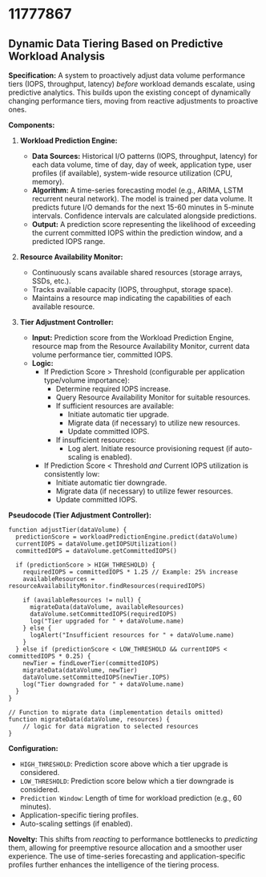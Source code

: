 # 11777867

## Dynamic Data Tiering Based on Predictive Workload Analysis

**Specification:** A system to proactively adjust data volume performance tiers (IOPS, throughput, latency) *before* workload demands escalate, using predictive analytics. This builds upon the existing concept of dynamically changing performance tiers, moving from reactive adjustments to proactive ones.

**Components:**

1.  **Workload Prediction Engine:**
    *   **Data Sources:** Historical I/O patterns (IOPS, throughput, latency) for each data volume, time of day, day of week, application type, user profiles (if available), system-wide resource utilization (CPU, memory).
    *   **Algorithm:** A time-series forecasting model (e.g., ARIMA, LSTM recurrent neural network). The model is trained per data volume.  It predicts future I/O demands for the next 15-60 minutes in 5-minute intervals.  Confidence intervals are calculated alongside predictions.
    *   **Output:** A prediction score representing the likelihood of exceeding the current committed IOPS within the prediction window, and a predicted IOPS range.

2.  **Resource Availability Monitor:**
    *   Continuously scans available shared resources (storage arrays, SSDs, etc.).
    *   Tracks available capacity (IOPS, throughput, storage space).
    *   Maintains a resource map indicating the capabilities of each available resource.

3.  **Tier Adjustment Controller:**
    *   **Input:** Prediction score from the Workload Prediction Engine, resource map from the Resource Availability Monitor, current data volume performance tier, committed IOPS.
    *   **Logic:**
        *   If Prediction Score > Threshold (configurable per application type/volume importance):
            *   Determine required IOPS increase.
            *   Query Resource Availability Monitor for suitable resources.
            *   If sufficient resources are available:
                *   Initiate automatic tier upgrade.
                *   Migrate data (if necessary) to utilize new resources.
                *   Update committed IOPS.
            *   If insufficient resources:
                *   Log alert.  Initiate resource provisioning request (if auto-scaling is enabled).
        *   If Prediction Score < Threshold *and* Current IOPS utilization is consistently low:
            *   Initiate automatic tier downgrade.
            *   Migrate data (if necessary) to utilize fewer resources.
            *   Update committed IOPS.

**Pseudocode (Tier Adjustment Controller):**

```
function adjustTier(dataVolume) {
  predictionScore = workloadPredictionEngine.predict(dataVolume)
  currentIOPS = dataVolume.getIOPSUtilization()
  committedIOPS = dataVolume.getCommittedIOPS()

  if (predictionScore > HIGH_THRESHOLD) {
    requiredIOPS = committedIOPS * 1.25 // Example: 25% increase
    availableResources = resourceAvailabilityMonitor.findResources(requiredIOPS)

    if (availableResources != null) {
      migrateData(dataVolume, availableResources)
      dataVolume.setCommittedIOPS(requiredIOPS)
      log("Tier upgraded for " + dataVolume.name)
    } else {
      logAlert("Insufficient resources for " + dataVolume.name)
    }
  } else if (predictionScore < LOW_THRESHOLD && currentIOPS < committedIOPS * 0.25) {
    newTier = findLowerTier(committedIOPS)
    migrateData(dataVolume, newTier)
    dataVolume.setCommittedIOPS(newTier.IOPS)
    log("Tier downgraded for " + dataVolume.name)
  }
}

// Function to migrate data (implementation details omitted)
function migrateData(dataVolume, resources) {
    // logic for data migration to selected resources
}
```

**Configuration:**

*   `HIGH_THRESHOLD`: Prediction score above which a tier upgrade is considered.
*   `LOW_THRESHOLD`: Prediction score below which a tier downgrade is considered.
*   `Prediction Window`: Length of time for workload prediction (e.g., 60 minutes).
*   Application-specific tiering profiles.
*   Auto-scaling settings (if enabled).

**Novelty:** This shifts from *reacting* to performance bottlenecks to *predicting* them, allowing for preemptive resource allocation and a smoother user experience.  The use of time-series forecasting and application-specific profiles further enhances the intelligence of the tiering process.
